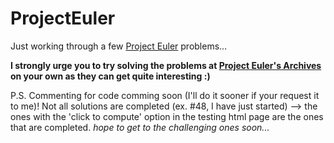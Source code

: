 # ProjectEuler
Just working through a few [Project Euler](https://projecteuler.net/) problems...

**I strongly urge you to try solving the problems at [Project Euler's Archives](https://projecteuler.net/archives) on your own as they can get quite interesting :)**


P.S.
Commenting for code comming soon (I'll do it sooner if your request it to me)!
Not all solutions are completed (ex. #48, I have just started) --> the ones with the 'click to compute' option in the testing html page are the ones that are completed.
*hope to get to the challenging ones soon...*
